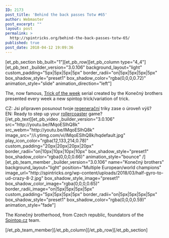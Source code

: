 ```yaml
---
ID: 2173
post_title: 'Behind the back passes Totw #65'
author: Webmaster
post_excerpt: ""
layout: post
permalink: >
  http://spintricks.org/behind-the-back-passes-totw-65/
published: true
post_date: 2018-04-12 19:09:36
---
```

[et_pb_section bb_built="1"][et_pb_row][et_pb_column type="4_4"][et_pb_text _builder_version="3.0.106" background_layout="light" custom_padding="5px|5px|5px|5px" border_radii="on|5px|5px|5px|5px" box_shadow_style="preset1" box_shadow_color="rgba(0,0,0,0.72)" animation_style="slide" animation_direction="left"]

The, now famous, <a href="/tag/totw">Trick of the week</a> serial created by the Konečný brothers presented every week a new spintop trick/variation of trick.
<div id="content" class="style-scope ytd-expander">CZ: Jsi připraven posunout tvoje <a href="/tag/regeneration">regenerační</a> triky zase o úroveň výš?</div>
<div class="style-scope ytd-expander">EN: Ready to step up your <a href="/tag/rollercoaster">rollercoaster</a> game?</div>
[/et_pb_text][et_pb_video _builder_version="3.0.106" src="http://youtu.be/lMqoESlhQ8k" src_webm="http://youtu.be/lMqoESlhQ8k" image_src="//i.ytimg.com/vi/lMqoESlhQ8k/hqdefault.jpg" play_icon_color="rgba(12,133,214,0.78)" custom_padding="20px|20px|20px|20px" border_radii="on|10px|10px|10px|10px" box_shadow_style="preset1" box_shadow_color="rgba(0,0,0,0.66)" animation_style="bounce" /][et_pb_team_member _builder_version="3.0.106" name="Konečný brothers" background_layout="light" position="Multiple European/world champions" image_url="http://spintricks.org/wp-content/uploads/2018/03/half-gyro-to-ud-crazy-8-2.jpg" box_shadow_style_image="preset1" box_shadow_color_image="rgba(0,0,0,0.65)" border_radii_image="on|5px|5px|5px|5px" custom_padding="5px|5px|5px|5px" border_radii="on|5px|5px|5px|5px" box_shadow_style="preset1" box_shadow_color="rgba(0,0,0,0.59)" animation_style="fade"]

The Konečný brotherhood, from Czech republic, foundators of the <a href="http://spintop.cz">Spintop.cz</a> team.

[/et_pb_team_member][/et_pb_column][/et_pb_row][/et_pb_section]